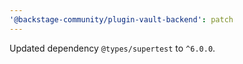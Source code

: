 ```yaml
---
'@backstage-community/plugin-vault-backend': patch
---
```


Updated dependency `@types/supertest` to `^6.0.0`.
